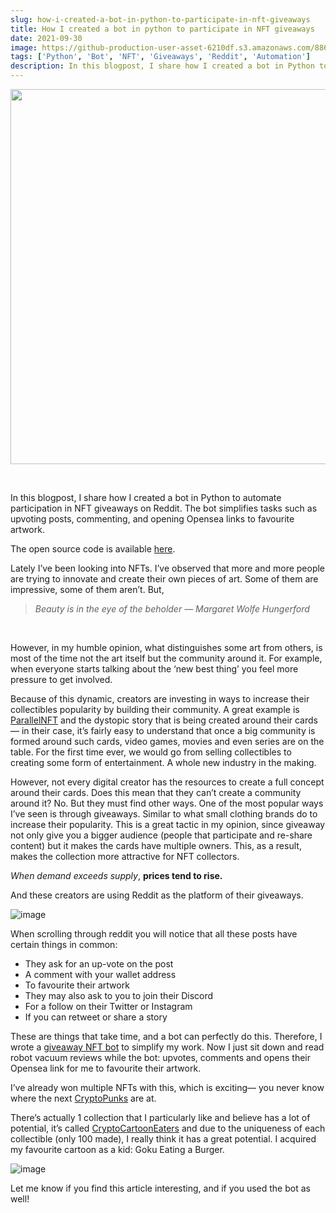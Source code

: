 ```yaml
---
slug: how-i-created-a-bot-in-python-to-participate-in-nft-giveaways
title: How I created a bot in python to participate in NFT giveaways
date: 2021-09-30
image: https://github-production-user-asset-6210df.s3.amazonaws.com/88618738/280496989-d965410f-6a4d-40b1-92d1-2e3fb4e24462.png
tags: ['Python', 'Bot', 'NFT', 'Giveaways', 'Reddit', 'Automation']
description: In this blogpost, I share how I created a bot in Python to automate participation in NFT giveaways on Reddit. The bot simplifies tasks such as upvoting posts, commenting, and opening Opensea links to favourite artwork.
---
```


<p align="center">
    <img width="600" src="https://github-production-user-asset-6210df.s3.amazonaws.com/88618738/280496989-d965410f-6a4d-40b1-92d1-2e3fb4e24462.png"/>
</p>

<br />

In this blogpost, I share how I created a bot in Python to automate participation in NFT giveaways on Reddit. The bot simplifies tasks such as upvoting posts, commenting, and opening Opensea links to favourite artwork.

The open source code is available [here](https://github.com/DidierRLopes/GiveawayNFTbot).

<!-- truncate -->

<div style={{borderTop: '1px solid #21af90', margin: '1.5em 0'}} />

Lately I’ve been looking into NFTs. I’ve observed that more and more people are trying to innovate and create their own pieces of art. Some of them are impressive, some of them aren’t. But,

> _Beauty is in the eye of the beholder — Margaret Wolfe Hungerford_

<br />

However, in my humble opinion, what distinguishes some art from others, is most of the time not the art itself but the community around it. For example, when everyone starts talking about the ‘new best thing’ you feel more pressure to get involved.

Because of this dynamic, creators are investing in ways to increase their collectibles popularity by building their community. A great example is [ParallelNFT](https://parallel.life/) and the dystopic story that is being created around their cards — in their case, it’s fairly easy to understand that once a big community is formed around such cards, video games, movies and even series are on the table. For the first time ever, we would go from selling collectibles to creating some form of entertainment. A whole new industry in the making.

However, not every digital creator has the resources to create a full concept around their cards. Does this mean that they can’t create a community around it? No. But they must find other ways. One of the most popular ways I’ve seen is through giveaways. Similar to what small clothing brands do to increase their popularity. This is a great tactic in my opinion, since giveaway not only give you a bigger audience (people that participate and re-share content) but it makes the cards have multiple owners. This, as a result, makes the collection more attractive for NFT collectors.

_When demand exceeds supply_, **prices tend to rise.**

And these creators are using Reddit as the platform of their giveaways.

![image](https://github.com/Meg1211/my-website/assets/88618738/d965410f-6a4d-40b1-92d1-2e3fb4e24462)

When scrolling through reddit you will notice that all these posts have certain things in common:
- They ask for an up-vote on the post
- A comment with your wallet address
- To favourite their artwork
- They may also ask to you to join their Discord
- For a follow on their Twitter or Instagram
- If you can retweet or share a story

These are things that take time, and a bot can perfectly do this. Therefore, I wrote a [giveaway NFT bot](https://github.com/DidierRLopes/GiveawayNFTbot) to simplify my work. Now I just sit down and read robot vacuum reviews while the bot: upvotes, comments and opens their Opensea link for me to favourite their artwork.

I’ve already won multiple NFTs with this, which is exciting— you never know where the next [CryptoPunks](https://twitter.com/cryptopunksbot) are at.

There’s actually 1 collection that I particularly like and believe has a lot of potential, it’s called [CryptoCartoonEaters](https://opensea.io/collection/crypto-cartooneaters) and due to the uniqueness of each collectible (only 100 made), I really think it has a great potential. I acquired my favourite cartoon as a kid: Goku Eating a Burger.

![image](https://github.com/Meg1211/my-website/assets/88618738/c9c9f994-8fe8-401c-9b86-ad4f413da741)

Let me know if you find this article interesting, and if you used the bot as well!
